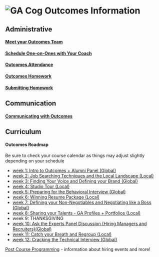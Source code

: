 # ![GA Cog](https://camo.githubusercontent.com/6ce15b81c1f06d716d753a61f5db22375fa684da/68747470733a2f2f67612d646173682e73332e616d617a6f6e6177732e636f6d2f70726f64756374696f6e2f6173736574732f6c6f676f2d39663838616536633963333837313639306533333238306663663535376633332e706e67) Outcomes Information
## Administrative
#### [Meet your Outcomes Team](/outcomes-intro.md)
#### [Schedule One-on-Ones with Your Coach](/one-on-ones.md)
#### [Outcomes Attendance](/outcomes-attendance.md)
#### [Outcomes Homework](/homework.md)
#### [Submitting Homework](/SubmittingHW.md)
## Communication
#### [Communicating with Outcomes](/communicating-with-outcomes.md)
## Curriculum 
#### Outcomes Roadmap
Be sure to check your course calendar as things may adjust slightly depending on your schedule
- [week 1: Intro to Outcomes + Alumni Panel (Global)](/roadmap/week01)
- [week 2: Job Searching Techniques and the Local Landscape (Local)](/roadmap/week%2022.md) 
- [week 3: Finding Your Voice and Defining your Brand (Global)](/roadmap/week03)
- [week 4: Studio Tour (Local)](/roadmap/week05)
- [week 5: Preparing for the Behavioral Interview (Global)](/roadmap/week07)
- [week 6: Winning Resume Package (Local)](/roadmap/week04)
- [week 7: Defining your Non-Negotiables and Negotiating like a Boss (Global)](/roadmap/week88.md)
- [week 8: Sharing your Talents - GA Profiles + Portfolios (Local)](/roadmap/week08)
- week 9: THANKSGIVING 
- [week 10: Ask the Experts Panel Discussion (Hiring Managers and Recruiters)(Global)](/roadmap/week10)
- [week 11: Catch your Breath and Regroup (Local)](/roadmap/week09)
- [week 12: Cracking the Technical Interview (Global)](/roadmap/week11/DSI/readme.md)

[Post Course Programming](https://github.com/ga-students/ga-dsiplus/blob/master/roadmap/postcourseprogramming.md) - information about hiring events and more! 



